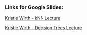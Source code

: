 ### Links for Google Slides:


[Kristie Wirth - kNN Lecture](https://docs.google.com/a/galvanize.com/presentation/d/1B5KRKoaD6CH2J3XHm7M-4euv0rB0cGO8lfhYKgWGXfE/edit?usp=sharing)

[Kristie Wirth - Decision Trees Lecture](https://docs.google.com/a/galvanize.com/presentation/d/16gqNq5zPSTatvC_VdbWG922S2fycNYoKRY9wkhme6Fs/edit?usp=sharing)

